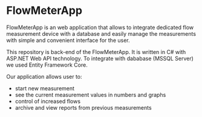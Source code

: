 # FlowMeterApp

FlowMeterApp is an web application that allows to integrate dedicated flow measurement device with a database and easily manage the measurements with simple and convenient interface for the user.

This repository is back-end of the FlowMeterApp. It is written in C# with ASP.NET Web API technology. To integrate with dababase (MSSQL Server) we used Entity Framework Core.

Our application allows user to:
- start new measurement
- see the current measurement values in numbers and graphs
- control of increased flows
- archive and view reports from previous measurements

